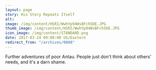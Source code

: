 ```yaml
---
layout: page
story: His Story Repeats Itself
alt:
image: /img/content/HSRI/WwhYp94WsBFch5DE.JPG
thumb_image: /img/content/HSRI/WwhYp94WsBFch5DE.JPG
icon_image: /img/content/STANDARD.png
date: 2017-03-24 09:00:00 US/Eastern
redirect_from: "/archives/0088"
---
```

Further adventures of poor Antau. People just don't think about others' needs, and it's a darn shame.
